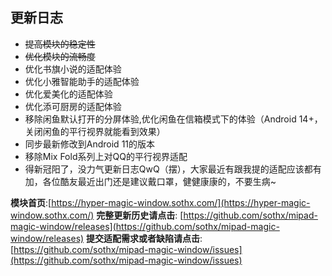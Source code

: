 ## 更新日志

- ~~提高模块的稳定性~~
- ~~优化模块的流畅度~~
- 优化书旗小说的适配体验
- 优化小雅智能助手的适配体验
- 优化爱美化的适配体验
- 优化添可厨房的适配体验
- 移除闲鱼默认打开的分屏体验,优化闲鱼在信箱模式下的体验（Android 14+，关闭闲鱼的平行视界就能看到效果）
- 同步最新修改到Android 11的版本
- 移除Mix Fold系列上对QQ的平行视界适配
- 得新冠阳了，没力气更新日志QwQ（摆），大家最近有跟我提的适配应该都有加，各位酷友最近出门还是建议戴口罩，健健康康的，不要生病~


**模块首页**:[https://hyper-magic-window.sothx.com/](https://hyper-magic-window.sothx.com/)
**完整更新历史请点击**: [https://github.com/sothx/mipad-magic-window/releases](https://github.com/sothx/mipad-magic-window/releases)
**提交适配需求或者缺陷请点击**:[https://github.com/sothx/mipad-magic-window/issues](https://github.com/sothx/mipad-magic-window/issues)